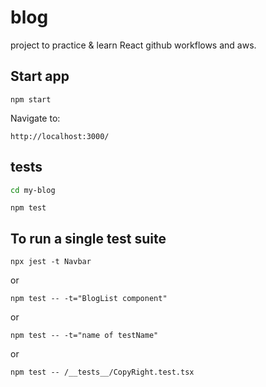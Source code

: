 # blog

project to practice & learn React github workflows and aws.


## Start app

```
npm start
```

Navigate to:

```
http://localhost:3000/
```


## tests

```bash
cd my-blog

```

```
npm test

```

## To run a single test suite

```
npx jest -t Navbar
```

or 

```
npm test -- -t="BlogList component"
```

or

```
npm test -- -t="name of testName"
```


or

```
npm test -- /__tests__/CopyRight.test.tsx
```


